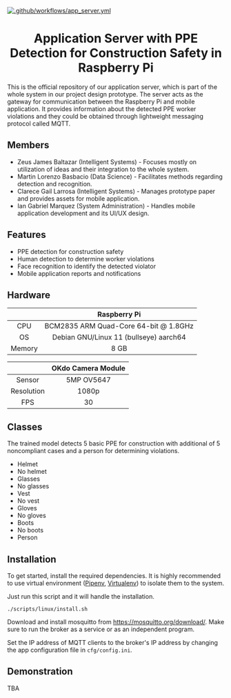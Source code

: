 [![.github/workflows/app_server.yml](https://github.com/cpe-pd/rpi-camera/actions/workflows/app_server.yml/badge.svg)](https://github.com/cpe-pd/rpi-camera/actions/workflows/app_server.yml)

<h1 align="center"> Application Server with PPE Detection for Construction Safety in Raspberry Pi </h1>
This is the official repository of our application server, which is part of the whole system in our project design prototype. The server acts as the gateway for communication between the Raspberry Pi and mobile application. It provides information about the detected PPE worker violations and they could be obtained through lightweight messaging protocol called MQTT. 

## Members
- Zeus James Baltazar (Intelligent Systems) - Focuses mostly on utilization of ideas and their integration to the whole system.
- Martin Lorenzo Basbacio (Data Science) - Facilitates methods regarding detection and recognition.
- Clarece Gail Larrosa (Intelligent Systems) - Manages prototype paper and provides assets for mobile application.
- Ian Gabriel Marquez (System Administration) - Handles mobile application development and its UI/UX design.

## Features
- PPE detection for construction safety
- Human detection to determine worker violations
- Face recognition to identify the detected violator
- Mobile application reports and notifications

## Hardware
| | Raspberry Pi |
| :-: | :-: |
| CPU | BCM2835 ARM Quad-Core 64-bit @ 1.8GHz |
| OS | Debian GNU/Linux 11 (bullseye) aarch64 |
| Memory | 8 GB |

| | OKdo Camera Module |
| :-: | :-: |
| Sensor | 5MP OV5647 |
| Resolution | 1080p |
| FPS | 30 |

## Classes
The trained model detects 5 basic PPE for construction with additional of 5 noncompliant cases and a person for determining violations.
- Helmet
- No helmet
- Glasses
- No glasses
- Vest
- No vest
- Gloves
- No gloves
- Boots
- No boots
- Person

## Installation
To get started, install the required dependencies. It is highly recommended to use virtual environment ([Pipenv](https://pypi.org/project/pipenv/), [Virtualenv](https://pypi.org/project/virtualenv/)) to isolate them to the system. 

Just run this script and it will handle the installation.
```
./scripts/linux/install.sh
```

Download and install mosquitto from https://mosquitto.org/download/. Make sure to run the broker as a service or as an independent program.

Set the IP address of MQTT clients to the broker's IP address by changing the app configuration file in ```cfg/config.ini```.

## Demonstration
TBA
